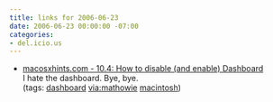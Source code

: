 ```yaml
---
title: links for 2006-06-23
date: 2006-06-23 00:00:00 -07:00
categories:
- del.icio.us
---
```


<ul class="delicious">
	<li>
		<div class="delicious-link"><a href="http://www.macosxhints.com/article.php?story=20050723123302403">macosxhints.com - 10.4: How to disable (and enable) Dashboard</a></div>
		<div class="delicious-extended">I hate the dashboard. Bye, bye.</div>
		<div class="delicious-tags">(tags: <a href="http://del.icio.us/torrez/dashboard">dashboard</a> <a href="http://del.icio.us/torrez/via:mathowie">via:mathowie</a> <a href="http://del.icio.us/torrez/macintosh">macintosh</a>)</div>
	</li>
</ul>
